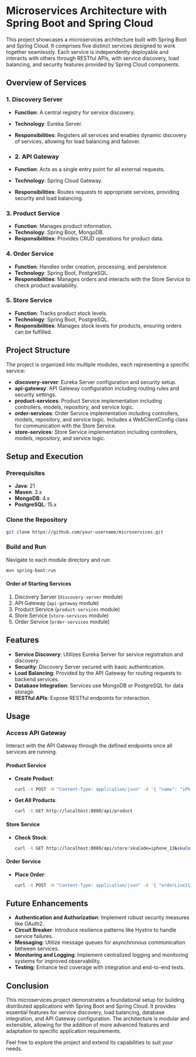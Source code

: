 # Microservices Architecture with Spring Boot and Spring Cloud

This project showcases a microservices architecture built with Spring Boot and Spring Cloud. It comprises five distinct services designed to work together seamlessly. Each service is independently deployable and interacts with others through RESTful APIs, with service discovery, load balancing, and security features provided by Spring Cloud components.

## Overview of Services

### 1. Discovery Server
- **Function**: A central registry for service discovery.
- **Technology**: Eureka Server.
- **Responsibilities**: Registers all services and enables dynamic discovery of services, allowing for load balancing and failover.

- ### 2. API Gateway
- **Function**: Acts as a single entry point for all external requests.
- **Technology**: Spring Cloud Gateway.
- **Responsibilities**: Routes requests to appropriate services, providing security and load balancing.

### 3. Product Service
- **Function**: Manages product information.
- **Technology**: Spring Boot, MongoDB.
- **Responsibilities**: Provides CRUD operations for product data.

### 4. Order Service
- **Function**: Handles order creation, processing, and persistence.
- **Technology**: Spring Boot, PostgreSQL.
- **Responsibilities**: Manages orders and interacts with the Store Service to check product availability.

### 5. Store Service
- **Function**: Tracks product stock levels.
- **Technology**: Spring Boot, PostgreSQL.
- **Responsibilities**: Manages stock levels for products, ensuring orders can be fulfilled.

## Project Structure

The project is organized into multiple modules, each representing a specific service:

- **discovery-server**: Eureka Server configuration and security setup.
- **api-gateway**: API Gateway configuration including routing rules and security settings.
- **product-services**: Product Service implementation including controllers, models, repository, and service logic.
- **order-services**: Order Service implementation including controllers, models, repository, and service logic. Includes a WebClientConfig class for communication with the Store Service.
- **store-services**: Store Service implementation including controllers, models, repository, and service logic.

## Setup and Execution

### Prerequisites
- **Java**: 21
- **Maven**: 3.x
- **MongoDB**: 4.x
- **PostgreSQL**: 15.x

### Clone the Repository
```sh
git clone https://github.com/your-username/microservices.git
```

### Build and Run
Navigate to each module directory and run:
```sh
mvn spring-boot:run
```

#### Order of Starting Services
1. Discovery Server (`discovery-server` module)
2. API Gateway (`api-gateway` module)
3. Product Service (`product-services` module)
4. Store Service (`store-services` module)
5. Order Service (`order-services` module)

## Features

- **Service Discovery**: Utilizes Eureka Server for service registration and discovery.
- **Security**: Discovery Server secured with basic authentication.
- **Load Balancing**: Provided by the API Gateway for routing requests to backend services.
- **Database Integration**: Services use MongoDB or PostgreSQL for data storage.
- **RESTful APIs**: Expose RESTful endpoints for interaction.

## Usage

### Access API Gateway
Interact with the API Gateway through the defined endpoints once all services are running.

#### Product Service
- **Create Product**:
  ```sh
  curl -X POST -H "Content-Type: application/json" -d '{ "name": "iPhone 14 Pro", "description": "Apple's latest flagship phone", "price": 1199.99 }' http://localhost:8080/api/product
  ```

- **Get All Products**:
  ```sh
  curl -X GET http://localhost:8080/api/product
  ```

#### Store Service
- **Check Stock**:
  ```sh
  curl -X GET http://localhost:8080/api/store?skuCode=iphone_13&skuCode=iphone_13_red
  ```

#### Order Service
- **Place Order**:
  ```sh
  curl -X POST -H "Content-Type: application/json" -d '{ "orderLineItemsList": [{ "skuCode": "iphone_13", "price": 1000.00, "quantity": 1 }] }' http://localhost:8080/api/order
  ```

## Future Enhancements

- **Authentication and Authorization**: Implement robust security measures like OAuth2.
- **Circuit Breaker**: Introduce resilience patterns like Hystrix to handle service failures.
- **Messaging**: Utilize message queues for asynchronous communication between services.
- **Monitoring and Logging**: Implement centralized logging and monitoring systems for improved observability.
- **Testing**: Enhance test coverage with integration and end-to-end tests.

## Conclusion

This microservices project demonstrates a foundational setup for building distributed applications with Spring Boot and Spring Cloud. It provides essential features for service discovery, load balancing, database integration, and API Gateway configuration. The architecture is modular and extensible, allowing for the addition of more advanced features and adaptation to specific application requirements.

Feel free to explore the project and extend its capabilities to suit your needs.
